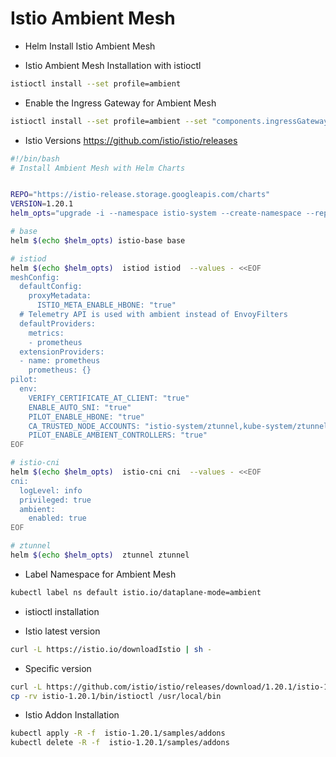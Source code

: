 # Istio Ambient Mesh

- Helm Install Istio Ambient Mesh

- Istio Ambient Mesh Installation with istioctl
```bash
istioctl install --set profile=ambient
```
- Enable the Ingress Gateway for Ambient Mesh

```bash
istioctl install --set profile=ambient --set "components.ingressGateways[0].enabled=true" --set "components.ingressGateways[0].name=istio-ingressgateway"
```

- Istio Versions https://github.com/istio/istio/releases

```bash
#!/bin/bash
# Install Ambient Mesh with Helm Charts


REPO="https://istio-release.storage.googleapis.com/charts"
VERSION=1.20.1
helm_opts="upgrade -i --namespace istio-system --create-namespace --repo ${REPO} --version ${VERSION}"

# base
helm $(echo $helm_opts) istio-base base

# istiod
helm $(echo $helm_opts)  istiod istiod  --values - <<EOF
meshConfig:
  defaultConfig:
    proxyMetadata:
      ISTIO_META_ENABLE_HBONE: "true"
  # Telemetry API is used with ambient instead of EnvoyFilters
  defaultProviders:
    metrics:
    - prometheus
  extensionProviders:
  - name: prometheus
    prometheus: {}
pilot:
  env:
    VERIFY_CERTIFICATE_AT_CLIENT: "true"
    ENABLE_AUTO_SNI: "true"
    PILOT_ENABLE_HBONE: "true"
    CA_TRUSTED_NODE_ACCOUNTS: "istio-system/ztunnel,kube-system/ztunnel"
    PILOT_ENABLE_AMBIENT_CONTROLLERS: "true"
EOF

# istio-cni
helm $(echo $helm_opts)  istio-cni cni  --values - <<EOF
cni:
  logLevel: info
  privileged: true
  ambient:
    enabled: true
EOF

# ztunnel
helm $(echo $helm_opts)  ztunnel ztunnel
```

- Label Namespace for Ambient Mesh

```bash
kubectl label ns default istio.io/dataplane-mode=ambient
```

- istioctl installation

- Istio latest version

```bash
curl -L https://istio.io/downloadIstio | sh -
```

- Specific version

```bash
curl -L https://github.com/istio/istio/releases/download/1.20.1/istio-1.20.1-linux-amd64.tar.gz | tar xvz
cp -rv istio-1.20.1/bin/istioctl /usr/local/bin
```

- Istio Addon Installation

```bash
kubectl apply -R -f  istio-1.20.1/samples/addons
kubectl delete -R -f  istio-1.20.1/samples/addons
```